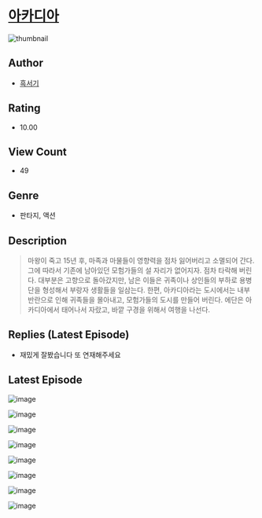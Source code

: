 # [아카디아](https://comic.naver.com/bestChallenge/list?titleId=810477)
![thumbnail](https://image-comic.pstatic.net/user_contents_data/challenge_comic/2023/05/23/356665/upload_3473226605935407153_480x623.jpeg)

## Author
- [흑서기](https://comic.naver.com/artistTitle?id=356665)

## Rating
- 10.00

## View Count
- 49

## Genre
- 판타지, 액션

## Description
> 마왕이 죽고 15년 후, 마족과 마물들이 영향력을 점차 잃어버리고 소멸되어 간다. 그에 따라서 기존에 남아있던 모험가들의 설 자리가 없어지자. 점차 타락해 버린다. 대부분은 고향으로 돌아갔지만, 남은 이들은 귀족이나 상인들의 부하로 용병단을 형성해서 부랑자 생활들을 일삼는다. 한편, 아카디아라는 도시에서는 내부 반란으로 인해 귀족들을 몰아내고, 모험가들의 도시를 만들어 버린다. 에단은 아카디아에서 태어나서 자랐고, 바깥 구경을 위해서 여행을 나선다.

## Replies (Latest Episode)
- 재밌게 잘봤습니다 또 연재해주세요

## Latest Episode
![image](https://image-comic.pstatic.net/user_contents_data/challenge_comic/2023/05/23/356665/upload_3617910245734048569.jpeg)

![image](https://image-comic.pstatic.net/user_contents_data/challenge_comic/2023/05/23/356665/upload_3977912348017451577.jpeg)

![image](https://image-comic.pstatic.net/user_contents_data/challenge_comic/2023/05/23/356665/upload_7147267791188602981.jpeg)

![image](https://image-comic.pstatic.net/user_contents_data/challenge_comic/2023/05/23/356665/upload_7003160338429994296.jpeg)

![image](https://image-comic.pstatic.net/user_contents_data/challenge_comic/2023/05/23/356665/upload_3991934441284002403.jpeg)

![image](https://image-comic.pstatic.net/user_contents_data/challenge_comic/2023/05/23/356665/upload_3617064729982809910.jpeg)

![image](https://image-comic.pstatic.net/user_contents_data/challenge_comic/2023/05/23/356665/upload_7004335888899848547.jpeg)

![image](https://image-comic.pstatic.net/user_contents_data/challenge_comic/2023/05/23/356665/upload_3834589902677291321.jpeg)
